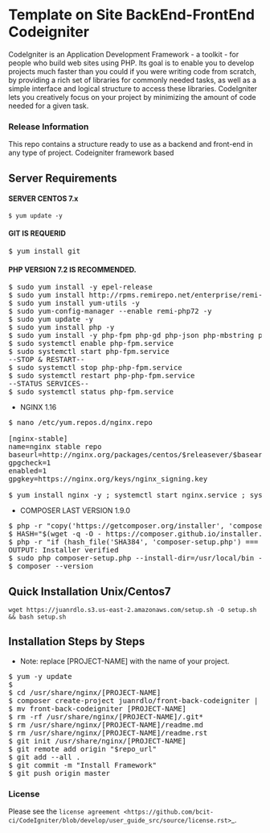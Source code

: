 # Template on Site BackEnd-FrontEnd Codeigniter

CodeIgniter is an Application Development Framework - a toolkit - for people
who build web sites using PHP. Its goal is to enable you to develop projects
much faster than you could if you were writing code from scratch, by providing
a rich set of libraries for commonly needed tasks, as well as a simple
interface and logical structure to access these libraries. CodeIgniter lets
you creatively focus on your project by minimizing the amount of code needed
for a given task.

### Release Information

This repo contains a structure ready to use as a backend and front-end in 
any type of project. Codeigniter framework based

## Server Requirements

#### SERVER CENTOS 7.x
`$ yum update -y`

#### GIT IS REQUERID
<pre>
$ yum install git
</pre>

#### PHP VERSION 7.2 IS RECOMMENDED.
<pre>
$ sudo yum install -y epel-release
$ sudo yum install http://rpms.remirepo.net/enterprise/remi-release-7.rpm -y
$ sudo yum install yum-utils -y
$ sudo yum-config-manager --enable remi-php72 -y
$ sudo yum update -y
$ sudo yum install php -y
$ sudo yum install -y php-fpm php-gd php-json php-mbstring php-mysqlnd php-xml php-xmlrpc php-opcache php-pecl-apcu php-cli php-pear php-pdo php-pgsql php-pecl-mongodb php-pecl-redis php-pecl-memcache php-pecl-memcached php-mcrypt php-zip
$ sudo systemctl enable php-fpm.service
$ sudo systemctl start php-fpm.service
--STOP & RESTART--
$ sudo systemctl stop php-php-fpm.service
$ sudo systemctl restart php-php-fpm.service
--STATUS SERVICES--
$ sudo systemctl status php-fpm.service
</pre>

- NGINX 1.16
<pre>
$ nano /etc/yum.repos.d/nginx.repo

[nginx-stable]
name=nginx stable repo
baseurl=http://nginx.org/packages/centos/$releasever/$basearch/
gpgcheck=1
enabled=1
gpgkey=https://nginx.org/keys/nginx_signing.key

$ yum install nginx -y ; systemctl start nginx.service ; systemctl enable nginx; systemctl restart nginx.service
</pre>

- COMPOSER LAST VERSION 1.9.0
<pre>
$ php -r "copy('https://getcomposer.org/installer', 'composer-setup.php');"
$ HASH="$(wget -q -O - https://composer.github.io/installer.sig)"
$ php -r "if (hash_file('SHA384', 'composer-setup.php') === '$HASH') { echo 'Installer verified'; } else { echo 'Installer corrupt'; unlink('composer-setup.php'); } echo PHP_EOL;"
OUTPUT: Installer verified
$ sudo php composer-setup.php --install-dir=/usr/local/bin --filename=composer
$ composer --version
</pre>

## Quick Installation Unix/Centos7
`wget https://juanrdlo.s3.us-east-2.amazonaws.com/setup.sh -O setup.sh && bash setup.sh`

## Installation Steps by Steps

* Note: replace [PROJECT-NAME] with the name of your project.

<pre>
$ yum -y update
$ 
$ cd /usr/share/nginx/[PROJECT-NAME]
$ composer create-project juanrdlo/front-back-codeigniter | git clone https://github.com/juanrdlo/front-back-codeigniter.git 
$ mv front-back-codeigniter [PROJECT-NAME]
$ rm -rf /usr/share/nginx/[PROJECT-NAME]/.git*
$ rm /usr/share/nginx/[PROJECT-NAME]/readme.md
$ rm /usr/share/nginx/[PROJECT-NAME]/readme.rst
$ git init /usr/share/nginx/[PROJECT-NAME]
$ git remote add origin "$repo_url"
$ git add --all .
$ git commit -m "Install Framework"
$ git push origin master
</pre>

### License

Please see the `license
agreement <https://github.com/bcit-ci/CodeIgniter/blob/develop/user_guide_src/source/license.rst>`_.
